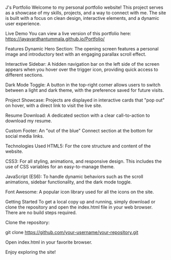 J's Portfolio
Welcome to my personal portfolio website! This project serves as a showcase of my skills, projects, and a way to connect with me. The site is built with a focus on clean design, interactive elements, and a dynamic user experience.

Live Demo
You can view a live version of this portfolio here:
https://jayavardhantummala.github.io/Portfolio/

Features
Dynamic Hero Section: The opening screen features a personal image and introductory text with an engaging parallax scroll effect.

Interactive Sidebar: A hidden navigation bar on the left side of the screen appears when you hover over the trigger icon, providing quick access to different sections.

Dark Mode Toggle: A button in the top-right corner allows users to switch between a light and dark theme, with the preference saved for future visits.

Project Showcase: Projects are displayed in interactive cards that "pop out" on hover, with a direct link to visit the live site.

Resume Download: A dedicated section with a clear call-to-action to download my resume.

Custom Footer: An "out of the blue" Connect section at the bottom for social media links.

Technologies Used
HTML5: For the core structure and content of the website.

CSS3: For all styling, animations, and responsive design. This includes the use of CSS variables for an easy-to-manage theme.

JavaScript (ES6): To handle dynamic behaviors such as the scroll animations, sidebar functionality, and the dark mode toggle.

Font Awesome: A popular icon library used for all the icons on the site.

Getting Started
To get a local copy up and running, simply download or clone the repository and open the index.html file in your web browser. There are no build steps required.

Clone the repository:

git clone https://github.com/your-username/your-repository.git

Open index.html in your favorite browser.

Enjoy exploring the site!